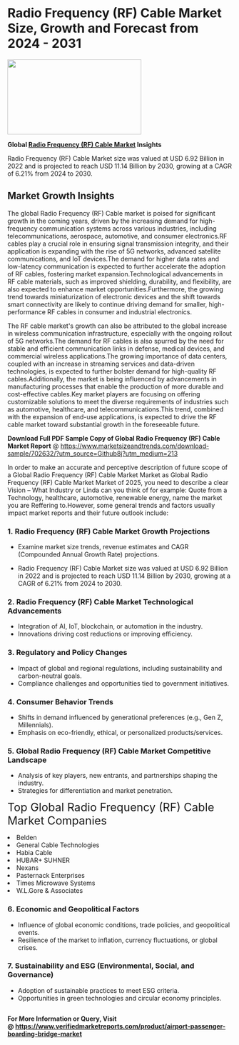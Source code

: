 <H1>Radio Frequency (RF) Cable Market Size, Growth and Forecast from 2024 - 2031</H1><img class="aligncenter size-medium wp-image-584254" src="https://thirdeyenews.in/wp-content/uploads/2024/09/Global-Market-Research-300x168.jpeg" alt="" width="300" height="168" /><p><strong>Global&nbsp;<a href="https://www.marketsizeandtrends.com/download-sample/702632/?utm_source=Github8j?utm_medium=213">Radio Frequency (RF) Cable Market</a> Insights</strong></p><p>Radio Frequency (RF) Cable Market size was valued at USD 6.92 Billion in 2022 and is projected to reach USD 11.14 Billion by 2030, growing at a CAGR of 6.21% from 2024 to 2030.</p><p><h2>Market Growth Insights</h2> <p>The global Radio Frequency (RF) Cable market is poised for significant growth in the coming years, driven by the increasing demand for high-frequency communication systems across various industries, including telecommunications, aerospace, automotive, and consumer electronics.RF cables play a crucial role in ensuring signal transmission integrity, and their application is expanding with the rise of 5G networks, advanced satellite communications, and IoT devices.The demand for higher data rates and low-latency communication is expected to further accelerate the adoption of RF cables, fostering market expansion.Technological advancements in RF cable materials, such as improved shielding, durability, and flexibility, are also expected to enhance market opportunities.Furthermore, the growing trend towards miniaturization of electronic devices and the shift towards smart connectivity are likely to continue driving demand for smaller, high-performance RF cables in consumer and industrial electronics.</p> <p>The RF cable market's growth can also be attributed to the global increase in wireless communication infrastructure, especially with the ongoing rollout of 5G networks.The demand for RF cables is also spurred by the need for stable and efficient communication links in defense, medical devices, and commercial wireless applications.The growing importance of data centers, coupled with an increase in streaming services and data-driven technologies, is expected to further bolster demand for high-quality RF cables.Additionally, the market is being influenced by advancements in manufacturing processes that enable the production of more durable and cost-effective cables.Key market players are focusing on offering customizable solutions to meet the diverse requirements of industries such as automotive, healthcare, and telecommunications.This trend, combined with the expansion of end-use applications, is expected to drive the RF cable market toward substantial growth in the foreseeable future.</p> <p><span class=""><strong>Download Full PDF Sample Copy of Global Radio Frequency (RF) Cable Market Report</strong> @ <a href="https://www.marketsizeandtrends.com/download-sample/702632/?utm_source=Github8j?utm_medium=213" target="_blank">https://www.marketsizeandtrends.com/download-sample/702632/?utm_source=Github8j?utm_medium=213</a></span></p><p>In order to make an accurate and perceptive description of future scope of a Global&nbsp;Radio Frequency (RF) Cable Market Market as Global&nbsp;Radio Frequency (RF) Cable Market Market of 2025, you need to describe a clear Vision &ndash; What Industry or Linda can you think of for example: Quote from a Technology, healthcare, automotive, renewable energy, name the market you are Reffering to.However, some general trends and factors usually impact market reports and their future outlook include:</p><h3>1.&nbsp;<strong>Radio Frequency (RF) Cable Market Growth Projections</strong></h3><ul><li>Examine market size trends, revenue estimates and CAGR (Compounded Annual Growth Rate) projections.</li><li><p>Radio Frequency (RF) Cable Market size was valued at USD 6.92 Billion in 2022 and is projected to reach USD 11.14 Billion by 2030, growing at a CAGR of 6.21% from 2024 to 2030.</p></li></ul><h3>2.&nbsp;<strong>Radio Frequency (RF) Cable Market Technological Advancements</strong></h3><ul><li>Integration of AI, IoT, blockchain, or automation in the industry.</li><li>Innovations driving cost reductions or improving efficiency.</li></ul><h3>3.&nbsp;<strong>Regulatory and Policy Changes</strong></h3><ul><li>Impact of global and regional regulations, including sustainability and carbon-neutral goals.</li><li>Compliance challenges and opportunities tied to government initiatives.</li></ul><h3>4.&nbsp;<strong>Consumer Behavior Trends</strong></h3><ul><li>Shifts in demand influenced by generational preferences (e.g., Gen Z, Millennials).</li><li>Emphasis on eco-friendly, ethical, or personalized products/services.</li></ul><h3>5.&nbsp;<strong>Global Radio Frequency (RF) Cable Market Competitive Landscape</strong></h3><ul><li>Analysis of key players, new entrants, and partnerships shaping the industry.</li><li>Strategies for differentiation and market penetration.</li></ul><p data-pm-slice="1 1 []"><span style="color: inherit; font-family: inherit; font-size: 25px;">Top Global Radio Frequency (RF) Cable Market Companies</span></p><div class="" data-test-id=""><p><li> Belden</li><li> General Cable Technologies</li><li> Habia Cable</li><li> HUBAR+ SUHNER</li><li> Nexans</li><li> Pasternack Enterprises</li><li> Times Microwave Systems</li><li> W.L.Gore & Associates</li></p></div><h3>6.&nbsp;<strong>Economic and Geopolitical Factors</strong></h3><ul><li>Influence of global economic conditions, trade policies, and geopolitical events.</li><li>Resilience of the market to inflation, currency fluctuations, or global crises.</li></ul><h3>7.&nbsp;<strong>Sustainability and ESG (Environmental, Social, and Governance)</strong></h3><ul><li>Adoption of sustainable practices to meet ESG criteria.</li><li>Opportunities in green technologies and circular economy principles.</li></ul><h2><strong style="font-size: 14px;">For More Information or Query, Visit @&nbsp;</strong><a style="background-color: #ffffff; font-size: 14px;" href="https://www.marketsizeandtrends.com/report/radio-frequency-rf-cable-market/" target="_blank">https://www.verifiedmarketreports.com/product/airport-passenger-boarding-bridge-market</a></h2>